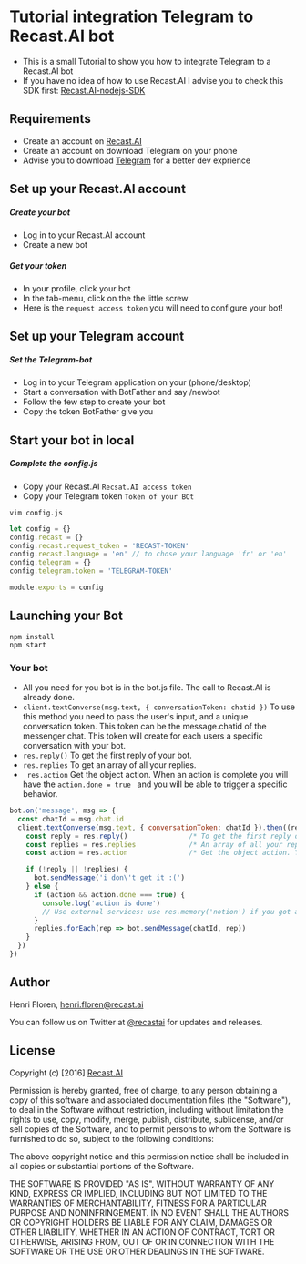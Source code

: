 # Tutorial integration Telegram to Recast.AI bot

* This is a small Tutorial to show you how to integrate Telegram to a Recast.AI bot
* If you have no idea of how to use Recast.AI I advise you to check this SDK first:  [Recast.AI-nodejs-SDK](https://github.com/RecastAI/SDK-NodeJs)

## Requirements
* Create an account on [Recast.AI](https://recast.ai/signup)
* Create an account on download Telegram on your phone
* Advise you to download [Telegram](https://desktop.telegram.org/) for a better dev exprience

## Set up your Recast.AI account

##### Create your bot

* Log in to your Recast.AI account
* Create a new bot

##### Get your token

* In your profile, click your bot
* In the tab-menu, click on the the little screw
* Here is the `request access token` you will need to configure your bot!

## Set up your Telegram account

##### Set the Telegram-bot

* Log in to your Telegram application on your (phone/desktop)
* Start a conversation with BotFather and say /newbot
* Follow the few step to create your bot
* Copy the token BotFather give you

## Start your bot in local

##### Complete the config.js

* Copy your Recast.AI `Recsat.AI access token`
* Copy your Telegram token `Token of your BOt`

```vim config.js```
```javascript
let config = {}
config.recast = {}
config.recast.request_token = 'RECAST-TOKEN'
config.recast.language = 'en' // to chose your language 'fr' or 'en'
config.telegram = {}
config.telegram.token = 'TELEGRAM-TOKEN'

module.exports = config
```
## Launching your Bot
```
npm install
npm start
```

### Your bot
* All you need for you bot is in the bot.js file. The call to Recast.AI is already done.
* ```client.textConverse(msg.text, { conversationToken: chatid })``` To use this method you need to pass the user's input, and  a unique conversation token. This token can be the message.chatid of the messenger chat. This token will create for each users a specific conversation with your bot.
* ```res.reply()``` To get the first reply of your bot.
* ```res.replies``` To get an array of all your replies.
* ``` res.action``` Get the object action. When an action is complete you will have the ```action.done = true ``` and you will be able to trigger a specific behavior.

```javascript
bot.on('message', msg => {
  const chatId = msg.chat.id
  client.textConverse(msg.text, { conversationToken: chatId }).then((res) => {
    const reply = res.reply()               /* To get the first reply of your bot. */
    const replies = res.replies             /* An array of all your replies */
    const action = res.action               /* Get the object action. You can use 'action.done' to trigger a specification action when it's at true. */

    if (!reply || !replies) {
      bot.sendMessage('i don\'t get it :(')
    } else {
      if (action && action.done === true) {
        console.log('action is done')
        // Use external services: use res.memory('notion') if you got a notion from this action
      }
      replies.forEach(rep => bot.sendMessage(chatId, rep))
    }
  })
})
```

## Author

Henri Floren, henri.floren@recast.ai

You can follow us on Twitter at [@recastai](https://twitter.com/recastai) for updates and releases.

## License

Copyright (c) [2016] [Recast.AI](https://recast.ai)

Permission is hereby granted, free of charge, to any person obtaining a copy
of this software and associated documentation files (the "Software"), to deal
in the Software without restriction, including without limitation the rights
to use, copy, modify, merge, publish, distribute, sublicense, and/or sell
copies of the Software, and to permit persons to whom the Software is
furnished to do so, subject to the following conditions:

The above copyright notice and this permission notice shall be included in all
copies or substantial portions of the Software.

THE SOFTWARE IS PROVIDED "AS IS", WITHOUT WARRANTY OF ANY KIND, EXPRESS OR
IMPLIED, INCLUDING BUT NOT LIMITED TO THE WARRANTIES OF MERCHANTABILITY,
FITNESS FOR A PARTICULAR PURPOSE AND NONINFRINGEMENT. IN NO EVENT SHALL THE
AUTHORS OR COPYRIGHT HOLDERS BE LIABLE FOR ANY CLAIM, DAMAGES OR OTHER
LIABILITY, WHETHER IN AN ACTION OF CONTRACT, TORT OR OTHERWISE, ARISING FROM,
OUT OF OR IN CONNECTION WITH THE SOFTWARE OR THE USE OR OTHER DEALINGS IN THE
SOFTWARE.

